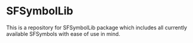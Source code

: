 # SFSymbolLib
This is a repository for SFSymbolLib package which includes all currently available SFSymbols with ease of use in mind.
